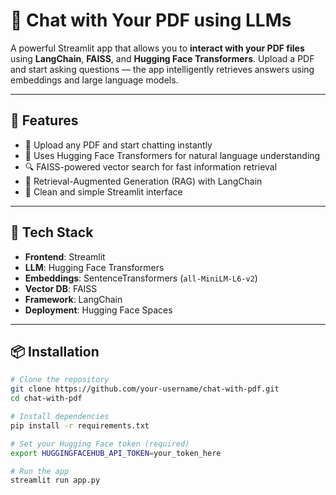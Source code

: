 # 📄 Chat with Your PDF using LLMs

A powerful Streamlit app that allows you to **interact with your PDF files** using **LangChain**, **FAISS**, and **Hugging Face Transformers**. Upload a PDF and start asking questions — the app intelligently retrieves answers using embeddings and large language models.

---

## 🚀 Features

- 📂 Upload any PDF and start chatting instantly  
- 🤖 Uses Hugging Face Transformers for natural language understanding  
- 🔍 FAISS-powered vector search for fast information retrieval  
- 🧠 Retrieval-Augmented Generation (RAG) with LangChain  
- 💬 Clean and simple Streamlit interface

---

## 🧠 Tech Stack

- **Frontend**: Streamlit  
- **LLM**: Hugging Face Transformers  
- **Embeddings**: SentenceTransformers (`all-MiniLM-L6-v2`)  
- **Vector DB**: FAISS  
- **Framework**: LangChain  
- **Deployment**: Hugging Face Spaces

---

## 📦 Installation

```bash
# Clone the repository
git clone https://github.com/your-username/chat-with-pdf.git
cd chat-with-pdf

# Install dependencies
pip install -r requirements.txt

# Set your Hugging Face token (required)
export HUGGINGFACEHUB_API_TOKEN=your_token_here

# Run the app
streamlit run app.py
